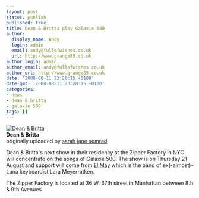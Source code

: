 ```yaml
---
layout: post
status: publish
published: true
title: Dean & Britta play Galaxie 500
author:
  display_name: Andy
  login: admin
  email: andy@fullofwishes.co.uk
  url: http://www.grange85.co.uk
author_login: admin
author_email: andy@fullofwishes.co.uk
author_url: http://www.grange85.co.uk
date: '2008-08-11 23:28:15 +0100'
date_gmt: '2008-08-11 23:28:15 +0100'
categories:
- news
- dean & britta
- galaxie 500
tags: []
---
```

<div class="imagebox-a"><a href="http://www.flickr.com/photos/95202798@N00/2718034629/" title="Photo Sharing"><img src="http://farm4.static.flickr.com/3096/2718034629_330c088193_m.jpg" alt="Dean & Britta" /></a><br/><strong>Dean & Britta</strong><br/>originally uploaded by <a href="http://www.flickr.com/people/95202798@N00/">sarah jane semrad</a></div>
<p>Dean & Britta's next show in their residency at the Zipper Factory in NYC will concentrate on the songs of Galaxie 500. The show is on Thursday 21 August and support will come from <a href="http://www.elmayforever.com/">El May</a> which is the band of ex(-almost)-Luna keyboardist Lara Meyerratken.</p>
<p>The Zipper Factory is located at 36 W. 37th street in Manhattan between 8th & 9th Avenues</p>
<p><br clear="right"/></p>
